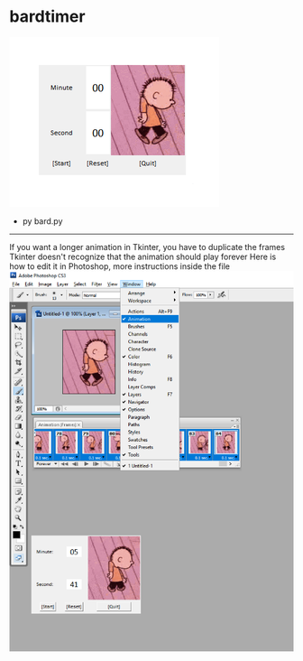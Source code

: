# bardtimer

![](demo.png)

- py bard.py

---------
If you want a longer animation in Tkinter, you have to duplicate the frames
Tkinter doesn't recognize that the animation should play forever
Here is how to edit it in Photoshop, more instructions inside the file
![](image.png)
